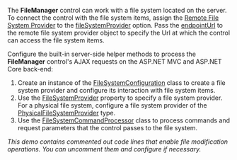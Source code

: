 The **FileManager** control can work with a file system located on the server. To connect the control with the file system items, assign the [Remote File System Provider](/Documentation/ApiReference/UI_Widgets/dxFileManager/File_System_Providers/Remote/) to the [fileSystemProvider](/Documentation/ApiReference/UI_Widgets/dxFileManager/Configuration/#fileSystemProvider) option. Pass the [endpointUrl](/Documentation/ApiReference/UI_Widgets/dxFileManager/File_System_Providers/Remote/Configuration/#endpointUrl) to the remote file system provider object to specify the Url at which the control can access the file system items.

Configure the built-in server-side helper methods to process the **FileManager** control's AJAX requests on the ASP.NET MVC and ASP.NET Core back-end:
1. Create an instance of the [FileSystemConfiguration](https://docs.devexpress.com/AspNetCore/DevExtreme.AspNet.Mvc.FileManagement.FileSystemConfiguration) class to create a file system provider and configure its interaction with file system items.
2. Use the [FileSystemProvider](https://docs.devexpress.com/AspNetCore/DevExtreme.AspNet.Mvc.FileManagement.FileSystemConfiguration.FileSystemProvider) property to specify a file system provider. For a physical file system, configure a file system provider of the [PhysicalFileSystemProvider](https://docs.devexpress.com/AspNetCore/DevExtreme.AspNet.Mvc.FileManagement.PhysicalFileSystemProvider) type.
3. Use the [FileSystemCommandProcessor](https://docs.devexpress.com/AspNetCore/DevExtreme.AspNet.Mvc.FileManagement.FileSystemCommandProcessor) class to process commands and request parameters that the control passes to the file system.

*This demo contains commented out code lines that enable file modification operations. You can uncomment them and configure if necessary.*